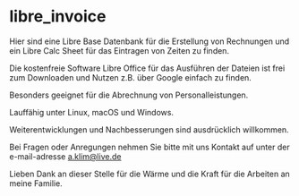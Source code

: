 # libre_invoice

Hier sind eine Libre Base Datenbank für die Erstellung von Rechnungen und ein Libre Calc Sheet für das Eintragen von Zeiten zu finden.

Die kostenfreie Software Libre Office für das Ausführen der Dateien ist frei zum Downloaden und Nutzen z.B. über Google einfach zu finden.

Besonders geeignet für die Abrechnung von Personalleistungen.

Lauffähig unter Linux, macOS und Windows.

Weiterentwicklungen und Nachbesserungen sind ausdrücklich willkommen.

Bei Fragen oder Anregungen nehmen Sie bitte mit uns Kontakt auf unter der e-mail-adresse a.klim@live.de

Lieben Dank an dieser Stelle für die Wärme und die Kraft für die Arbeiten an meine Familie.
